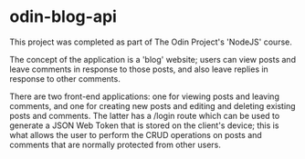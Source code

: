 # odin-blog-api

This project was completed as part of The Odin Project's 'NodeJS' course.

The concept of the application is a 'blog' website; users can view posts and
leave comments in response to those posts, and also leave replies in response to
other comments.

There are two front-end applications: one for viewing posts and leaving
comments, and one for creating new posts and editing and deleting existing
posts and comments. The latter has a /login route which can be used to generate
a JSON Web Token that is stored on the client's device; this is what allows the
user to perform the CRUD operations on posts and comments that are normally
protected from other users.